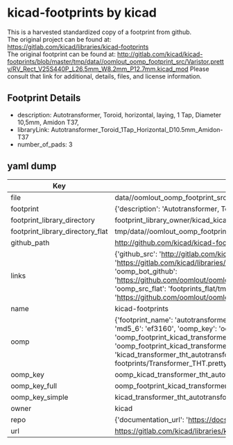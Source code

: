 # kicad-footprints by kicad  
This is a harvested standardized copy of a footprint from github.  
The original project can be found at:  
https://gitlab.com/kicad/libraries/kicad-footprints  
The original footprint can be found at:
http://gitlab.com/kicad/kicad-footprints/blob/master/tmp/data//oomlout_oomp_footprint_src/Varistor.pretty/RV_Rect_V25S440P_L26.5mm_W8.2mm_P12.7mm.kicad_mod
Please consult that link for additional, details, files, and license information.  
## Footprint Details
* description: Autotransformer, Toroid, horizontal, laying, 1 Tap, Diameter 10,5mm, Amidon T37,  
* libraryLink: Autotransformer_Toroid_1Tap_Horizontal_D10.5mm_Amidon-T37  
* number_of_pads: 3  
## yaml dump  
| Key | Value |  
| --- | --- |  
| file | data//oomlout_oomp_footprint_src/kicad-footprints/Transformer_THT.pretty/Autotransformer_Toroid_1Tap_Horizontal_D10.5mm_Amidon-T37.kicad_mod |  
| footprint | {'description': 'Autotransformer, Toroid, horizontal, laying, 1 Tap, Diameter 10,5mm, Amidon T37,', 'libraryLink': 'Autotransformer_Toroid_1Tap_Horizontal_D10.5mm_Amidon-T37', 'number_of_pads': 3} |  
| footprint_library_directory | footprint_library_owner/kicad_kicad-footprints/ |  
| footprint_library_directory_flat | tmp/data//oomlout_oomp_footprint_src/footprints_flat/kicad_transformer_tht_autotransformer_toroid_1tap_horizontal_d10_5mm_amidon_t37/working |  
| github_path | http://github.com/kicad/kicad-footprints/blob/master/tmp/data//oomlout_oomp_footprint_src/Transformer_THT.pretty/Autotransformer_Toroid_1Tap_Horizontal_D10.5mm_Amidon-T37.kicad_mod |  
| links | {'github_src': 'http://gitlab.com/kicad/kicad-footprints/blob/master/tmp/data//oomlout_oomp_footprint_src/Varistor.pretty/RV_Rect_V25S440P_L26.5mm_W8.2mm_P12.7mm.kicad_mod', 'github_src_repo': 'https://gitlab.com/kicad/libraries/kicad-footprints', 'oomp_bot': 'tmp/data//oomlout_oomp_footprint_src/footprints/kicad_transformer_tht_autotransformer_toroid_1tap_horizontal_d10_5mm_amidon_t37/working', 'oomp_bot_github': 'https://github.com/oomlout/oomlout_oomp_footprint_bot/tree/main/tmp/data//oomlout_oomp_footprint_src/footprints/kicad_transformer_tht_autotransformer_toroid_1tap_horizontal_d10_5mm_amidon_t37/working', 'oomp_src_flat': 'footprints_flat/tmp/data//oomlout_oomp_footprint_src/footprints_flat/kicad_transformer_tht_autotransformer_toroid_1tap_horizontal_d10_5mm_amidon_t37/working', 'oomp_src_flat_github': 'https://github.com/oomlout/oomlout_oomp_footprint_src/tree/main/tmp/data//oomlout_oomp_footprint_src/footprints_flat/kicad_transformer_tht_autotransformer_toroid_1tap_horizontal_d10_5mm_amidon_t37/working'} |  
| name | kicad-footprints |  
| oomp | {'footprint_name': 'autotransformer_toroid_1tap_horizontal_d10_5mm_amidon_t37', 'library_name': 'transformer_tht', 'md5': 'ef3160117b8dc1a5f687b833a2ade8ed', 'md5_10': 'ef3160117b', 'md5_5': 'ef316', 'md5_6': 'ef3160', 'oomp_key': 'oomp_kicad_transformer_tht_autotransformer_toroid_1tap_horizontal_d10_5mm_amidon_t37', 'oomp_key_extra': 'oomp_footprint_kicad_transformer_tht_autotransformer_toroid_1tap_horizontal_d10_5mm_amidon_t37', 'oomp_key_full': 'oomp_footprint_kicad_transformer_tht_autotransformer_toroid_1tap_horizontal_d10_5mm_amidon_t37_ef3160', 'oomp_key_simple': 'kicad_transformer_tht_autotransformer_toroid_1tap_horizontal_d10_5mm_amidon_t37', 'original_filename': 'data//oomlout_oomp_footprint_src/kicad-footprints/Transformer_THT.pretty/Autotransformer_Toroid_1Tap_Horizontal_D10.5mm_Amidon-T37.kicad_mod', 'owner_name': 'kicad'} |  
| oomp_key | oomp_kicad_transformer_tht_autotransformer_toroid_1tap_horizontal_d10_5mm_amidon_t37 |  
| oomp_key_full | oomp_footprint_kicad_transformer_tht_autotransformer_toroid_1tap_horizontal_d10_5mm_amidon_t37 |  
| oomp_key_simple | kicad_transformer_tht_autotransformer_toroid_1tap_horizontal_d10_5mm_amidon_t37 |  
| owner | kicad |  
| repo | {'documentation_url': 'https://docs.github.com/rest/repos/repos#get-a-repository', 'message': 'Not Found'} |  
| url | https://gitlab.com/kicad/libraries/kicad-footprints |  

